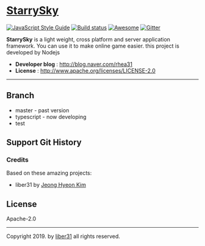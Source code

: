 # [StarrySky](https://github.com/liber31/StarrySky)

[![JavaScript Style Guide](https://img.shields.io/badge/code_style-standard-brightgreen.svg)](https://standardjs.com) [![Build status](https://travis-ci.com/liber31/StarrySky.svg?branch=typescript)]() [![Awesome](https://awesome.re/badge-flat.svg)](https://awesome.re) [![Gitter](https://badges.gitter.im/StarrySkyGitter/community.svg)](https://gitter.im/StarrySkyGitter/community?utm_source=badge&utm_medium=badge&utm_campaign=pr-badge)

**StarrySky** is a light weight, cross platform and server application framework. You can use it to make online game easier. this project is developed by Nodejs

* **Developer blog** : http://blog.naver.com/rhea31
* **License** : http://www.apache.org/licenses/LICENSE-2.0

------

## Branch

* master - past version
* typescript - now developing
* test

## Support Git History

### Credits

Based on these amazing projects:

- liber31 by [Jeong Hyeon Kim](https://github.com/liber31)

## License

Apache-2.0

---

Copyright 2019. by [liber31](https://github.com/liber31) all rights reserved.